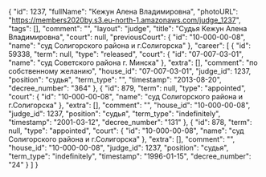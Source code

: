 {
    "id": 1237,
    "fullName": "Кежун Алена Владимировна",
    "photoURL": "https://members2020by.s3.eu-north-1.amazonaws.com/judge_1237",
    "tags": [],
    "comment": "",
    "layout": "judge",
    "title": "Судья Кежун Алена Владимировна",
    "court": null,
    "previousCourt": {
        "id": "10-000-00-08",
        "name": "суд Солигорского района и г.Солигорска"
    },
    "career": [
        {
            "id": 59338,
            "term": null,
            "type": "released",
            "court": {
                "id": "07-007-03-01",
                "name": "суд Советского района г. Минска"
            },
            "extra": [],
            "comment": "по собственному желанию",
            "house_id": "07-007-03-01",
            "judge_id": 1237,
            "position": "судья",
            "term_type": "",
            "timestamp": "2013-08-20",
            "decree_number": "364"
        },
        {
            "id": 879,
            "term": null,
            "type": "appointed",
            "court": {
                "id": "10-000-00-08",
                "name": "суд Солигорского района и г.Солигорска"
            },
            "extra": [],
            "comment": "",
            "house_id": "10-000-00-08",
            "judge_id": 1237,
            "position": "судья",
            "term_type": "indefinitely",
            "timestamp": "2001-03-12",
            "decree_number": "131"
        },
        {
            "id": 878,
            "term": null,
            "type": "appointed",
            "court": {
                "id": "10-000-00-08",
                "name": "суд Солигорского района и г.Солигорска"
            },
            "extra": [],
            "comment": "",
            "house_id": "10-000-00-08",
            "judge_id": 1237,
            "position": "судья",
            "term_type": "indefinitely",
            "timestamp": "1996-01-15",
            "decree_number": "24"
        }
    ]
}